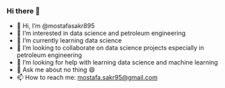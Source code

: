 ### Hi there 👋
- 👋 Hi, I’m @mostafasakr895
- 🔭 I’m interested in data science and  petroleum engineering
- 🌱 I’m currently learning data science
- 👯 I’m looking to collaborate on data science projects especially in petroleum engineering
- 🤔  I’m looking for help with learning data science and machine learning
- 💬 Ask me about no thing 😄
- 📫 How to reach me: mostafa.sakr95@gmail.com
<!--
**mostafasakr895/mostafasakr895** is a ✨ _special_ ✨ repository because its `README.md` (this file) appears on your GitHub profile.
